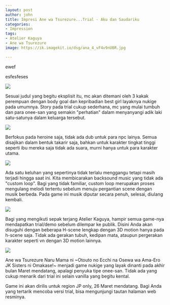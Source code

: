 ```yaml
---
layout: post
author: john
title: Impresi Ane wa Tsurezure...Trial - Aku dan Saudariku
categories:
- Impression
tags:
- Atelier Kaguya
- Ane wa Tsurezure
image: https://ik.imagekit.io/dsg/ana_4_vF4v9nUBR.jpg

---
```

ewef

esfesfeses

![](https://ik.imagekit.io/dsg/ana_2_gzeNQuQB1.jpg)

Sesuai judul yang begitu eksplisit itu, mc akan ditemani oleh 3 kakak perempuan dengan body goal dan kepribadian best girl layaknya nukige pada umumnya. Story pada trial cukup sederhana, mc yang mulai tumbuh dan para onee-san yang semakin "perhatian" dalam menyanyangi adik laki satu-satunya dalam keluarga tersebut.

![](https://ik.imagekit.io/dsg/ana_3_wOAz0yMPfnY.jpg)

Berfokus pada heroine saja, tidak ada dub untuk para npc lainya. Semua disajikan dalam bentuk takarir saja, bahkan untuk karakter tingkat tinggi seperti ibu mereka saja tidak ada suara, murni hanya untuk para karakter utama.

![](https://ik.imagekit.io/dsg/ana_5_h3kifLTXt.jpg)

Ada satu keluhan yang sepertinya tidak terlalu menggangu tetapi masih terjadi hingga saat ini. Kita membicarakan backsound music yang tidak ada "custom loop". Bagi yang tidak familiar, custom loop merupakan proses mengulang melodi tertentu sebelum menuju pergantian scene dengan musik berbeda. Pada game ini musik diputar secara penuh, selesai, diulang kembali.

![](https://ik.imagekit.io/dsg/ana_7_CLgdQeUxwkf.jpg)

Bagi yang mengikuti sepak terjang Atelier Kaguya, hampir semua game-nya mendapatkan trial/demo sebelum dilempar ke publik. Disini Anda akan disuguhi dengan beberapa H-scene lengkap dengan 3D motion hanya pada h-scene saja. Tidak ada gerakan tubuh, kedipan mata, ataupun pergerakan karakter seperti vn dengan 3D motion lainnya.

![](https://ik.imagekit.io/dsg/ana_6_FVY0y_5_J.jpg)

Ane wa Tsurezure Naru Mama ni \~Otouto no Ecchi na Osewa wa Ama-Ero JK Sisters ni Omakase!\~ menjadi game nukige yang layak dinanti pada akhir bulan Maret mendatang, apalagi penyuka tipe onee-san. Tidak ada yang cukup menarik dari trial ini selain vanilla yang begitu kental.

Game ini akan dirilis untuk region JP only, 26 Maret mendatang. Bagi Anda yang tertarik mencoba versi trial, bisa mengunjungi tautan halaman web resminya.